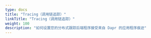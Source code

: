 ```yaml
---
type: docs
title: "Tracing（调用链追踪）"
linkTitle: "Tracing（调用链追踪）"
weight: 100
description: "如何设置您的分布式跟踪后端程序接受来自 Dapr 的应用程序痕迹"
---
```


